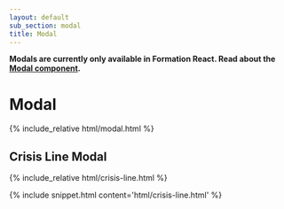 ```yaml
---
layout: default
sub_section: modal
title: Modal
---
```


<div class="vads-u-background-color--gold vads-u-padding--2 vads-u-display--inline-block vads-u-width--auto vads-u-margin-bottom--5">
  <p class="vads-u-margin--0  vads-u-measure--5"><strong>Modals are currently only available in Formation React. Read about the <a href="https://department-of-veterans-affairs.github.io/veteran-facing-services-tools/visual-design/components/modal/">Modal component</a>.</strong></p>
</div>

# Modal

<div class="site-showcase">
{% include_relative html/modal.html %}
</div>

## Crisis Line Modal
<div class="site-showcase">
  {% include_relative html/crisis-line.html %}
</div>

{% include snippet.html content='html/crisis-line.html' %}
